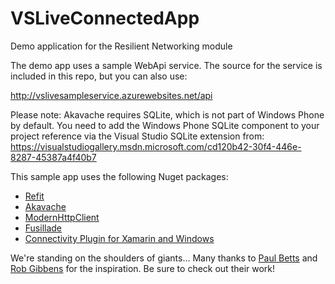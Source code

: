 # VSLiveConnectedApp
Demo application for the Resilient Networking module

The demo app uses a sample WebApi service. The source for the service is included in this repo, but you can also use:

http://vslivesampleservice.azurewebsites.net/api

Please note: Akavache requires SQLite, which is not part of Windows Phone by default. You need to add the Windows Phone SQLite component to your project reference via the Visual Studio SQLite extension from: https://visualstudiogallery.msdn.microsoft.com/cd120b42-30f4-446e-8287-45387a4f40b7

This sample app uses the following Nuget packages:

* [Refit](https://www.nuget.org/packages/refit/)
* [Akavache](https://www.nuget.org/packages/akavache/)
* [ModernHttpClient](https://www.nuget.org/packages/modernhttpclient/)
* [Fusillade](https://www.nuget.org/packages/fusillade/)
* [Connectivity Plugin for Xamarin and Windows](https://www.nuget.org/packages/Xam.Plugin.Connectivity/)

We're standing on the shoulders of giants... Many thanks to [Paul Betts](https://github.com/paulcbetts) and [Rob Gibbens](https://github.com/RobGibbens/ResilientServices) for the inspiration. Be sure to check out their work!
